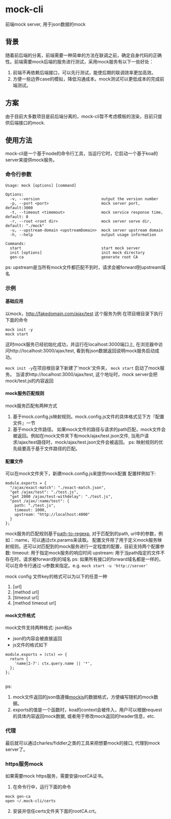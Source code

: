 # mock-cli

前端mock server, 用于json数据的mock

## 背景
随着前后端的分离，前端需要一种简单的方法在联调之前，确定自身代码的正确性。前端需要mock后端的服务进行测试，采用mock服务有以下一些好处：
1. 前端不再依赖后端接口，可以先行测试，能使后期的联调效率更加高效。
2. 方便一些边界case的模拟，降低沟通成本。mock测试可以更低成本的完成前端测试。

## 方案
由于目前大多数项目是前后端分离的，mock-cli暂不考虑模板的渲染，目前只提供后端接口的mock.

## 使用方法
mock-cli是一个基于node的命令行工具，当运行它时，它启动一个基于koa的server来提供mock服务。
### 命令行参数
```
Usage: mock [options] [command]

Options:
  -v, --version                           output the version number
  -p, --port <port>                       mock server port, default:3000
  -t, --timeout <timemout>                mock service response time, default: 0
  -r, --root <root dir>                   mock server serve dir, default: "./mock"
  -u, --upstream-domain <upstreamDomain>  mock server upstream domain
  -h, --help                              output usage information

Commands:
  start                                   start mock server
  init [options]                          init mock directory
  gen-ca                                  generate root CA
```
ps: upstream是当所有mock文件都匹配不到时，请求会被forward到upstream域名

### 示例
#### 基础应用

以mock，http://fakedomain.com/ajax/test 这个服务为例
在项目根目录下执行下面的命令
```
mock init -y
mock start
```

这时mock服务已经初始化成功，并运行在localhost:3000端口上, 在浏览器中访问http://localhost:3000/ajax/test, 看到有json数据返回说明mock服务启动成功。

`mock init -y`在项目根目录下新建了'mock'文件夹，
`mock start` 启动了mock服务。 
当请求http://localhost:3000/ajax/test, 这个地址时，mock server会把mock/test.js的内容返回

#### mock服务匹配规则
mock服务匹配有两种方式
1. 基于mock.config.js映射规则。mock.config.js文件的具体格式见下方『配置文件』一节
2. 基于mock文件路径。
  如果mock文件的路径与请求的path匹配，mock文件会被返回。例如在mock文件夹下有mock/ajax/test.json文件, 当用户请求/ajax/test路径时，mock/ajax/test.json文件会被返回。
ps: 映射规则的优先级要高于基于文件路径的匹配。

#### 配置文件

可以在mock文件夹下，新建mock.config.js来提供mock配置
配置样例如下:
```
module.exports = {
  "/ajax/exact-match": "./exact-match.json",
  "get /ajax/test": "./test.js",
  "get 2000 /ajax/test-withdelay": "./test.js",
  "post /ajax/:name/test": {
    path: "./test.js",
    timeout: 1000,
    upstream: "http://localhost:4000"
  }
};
```
mock服务的匹配规则基于[path-to-regexp](https://github.com/component/path-to-regexp), 对于匹配到的path, url中的参数，例如：:name，可以通过ctx.params来读取。
配置文件除了用于定义mock服务映射规则。还可以对匹配到的mock服务进行一定程度的配置，目前支持两个配置参数:
timeout: 用于指定mock服务的响应时间
upstream: 用于当path指定的文件不存在时，请求被forward到的域名
ps:
 如果所有接口的forward域名都是一样的，可以在命令行通过-u参数来指定。e.g. `mock start -u 'http://server'`

  mock config 文件key的格式可以为以下的任意一种
  1. [url]
  2. [method url]
  3. [timeout url]
  3. [method timeout url]

#### mock文件格式
mock文件支持两种格式: json和js
  * json的内容会被直接返回
  * js文件的格式如下
  ```
module.exports = (ctx) => {
    return {
      'name|2-7': ctx.query.name || '*',
    };
};
    
  ```
ps:
1. mock文件返回的json值遵循[mockjs](https://github.com/nuysoft/Mock/wiki)的数据格式，方便编写随机的mock数据。
2. exports的值是一个函数时，koa的context会被传入，用户可以根据request的具体内容返回mock数据, 或者用于修改mock返回的header信息，etc.


### 代理
最后就可以通过charles/fiddler之类的工具来把想要mock的接口, 代理到mock server了。

### https服务mock
如果需要mock https服务，需要安装rootCA证书。
1. 在命令行中，运行下面的命令
```
mock gen-ca
open ~/.mock-cli/certs
```
2. 安装并信任certs文件夹下面的rootCA.crt。
